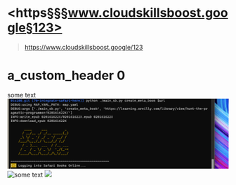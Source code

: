 # <https§§§www.cloudskillsboost.google§123>
> <https://www.cloudskillsboost.google/123>
# a_custom_header 0
some text
![alt text](image.png)
![some text](image-1.png)
![](image-2.png)
